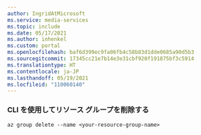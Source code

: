 ```yaml
---
author: IngridAtMicrosoft
ms.service: media-services
ms.topic: include
ms.date: 05/17/2021
ms.author: inhenkel
ms.custom: portal
ms.openlocfilehash: baf6d399ec9fa06fb4c58b83d1dde0685a90d5b3
ms.sourcegitcommit: 17345cc21e7b14e3e31cbf920f191875bf3c5914
ms.translationtype: HT
ms.contentlocale: ja-JP
ms.lasthandoff: 05/19/2021
ms.locfileid: "110060140"
---
```

### <a name="delete-a-resource-group-with-the-cli"></a>CLI を使用してリソース グループを削除する


```azurecli
az group delete --name <your-resource-group-name>
```
